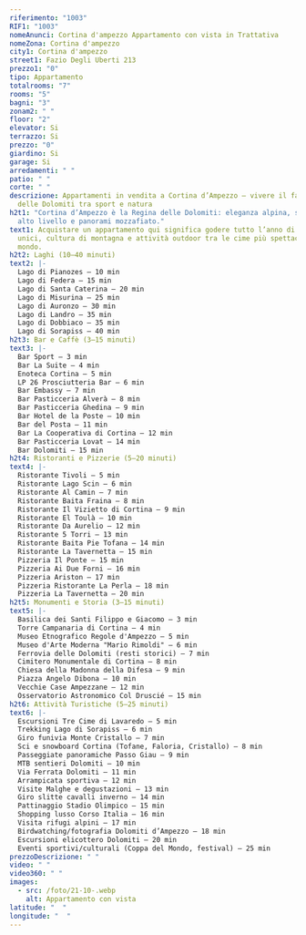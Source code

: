 ```yaml
---
riferimento: "1003"
RIF1: "1003"
nomeAnunci: Cortina d'ampezzo Appartamento con vista in Trattativa
nomeZona: Cortina d'ampezzo
city1: Cortina d'ampezzo
street1: Fazio Degli Uberti 213
prezzo1: "0"
tipo: Appartamento
totalrooms: "7"
rooms: "5"
bagni: "3"
zonam2: " "
floor: "2"
elevator: Si
terrazzo: Si
prezzo: "0"
giardino: Si
garage: Si
arredamenti: " "
patio: " "
corte: " "
descrizione: Appartamenti in vendita a Cortina d’Ampezzo – vivere il fascino
  delle Dolomiti tra sport e natura
h2t1: "Cortina d’Ampezzo è la Regina delle Dolomiti: eleganza alpina, sport di
  alto livello e panorami mozzafiato."
text1: Acquistare un appartamento qui significa godere tutto l’anno di paesaggi
  unici, cultura di montagna e attività outdoor tra le cime più spettacolari del
  mondo.
h2t2: Laghi (10–40 minuti)
text2: |-
  Lago di Pianozes – 10 min
  Lago di Federa – 15 min
  Lago di Santa Caterina – 20 min
  Lago di Misurina – 25 min
  Lago di Auronzo – 30 min
  Lago di Landro – 35 min
  Lago di Dobbiaco – 35 min
  Lago di Sorapiss – 40 min
h2t3: Bar e Caffè (3–15 minuti)
text3: |-
  Bar Sport – 3 min
  Bar La Suite – 4 min
  Enoteca Cortina – 5 min
  LP 26 Prosciutteria Bar – 6 min
  Bar Embassy – 7 min
  Bar Pasticceria Alverà – 8 min
  Bar Pasticceria Ghedina – 9 min
  Bar Hotel de la Poste – 10 min
  Bar del Posta – 11 min
  Bar La Cooperativa di Cortina – 12 min
  Bar Pasticceria Lovat – 14 min
  Bar Dolomiti – 15 min
h2t4: Ristoranti e Pizzerie (5–20 minuti)
text4: |-
  Ristorante Tivoli – 5 min
  Ristorante Lago Scin – 6 min
  Ristorante Al Camin – 7 min
  Ristorante Baita Fraina – 8 min
  Ristorante Il Vizietto di Cortina – 9 min
  Ristorante El Toulà – 10 min
  Ristorante Da Aurelio – 12 min
  Ristorante 5 Torri – 13 min
  Ristorante Baita Pie Tofana – 14 min
  Ristorante La Tavernetta – 15 min
  Pizzeria Il Ponte – 15 min
  Pizzeria Ai Due Forni – 16 min
  Pizzeria Ariston – 17 min
  Pizzeria Ristorante La Perla – 18 min
  Pizzeria La Tavernetta – 20 min
h2t5: Monumenti e Storia (3–15 minuti)
text5: |-
  Basilica dei Santi Filippo e Giacomo – 3 min
  Torre Campanaria di Cortina – 4 min
  Museo Etnografico Regole d'Ampezzo – 5 min
  Museo d'Arte Moderna "Mario Rimoldi" – 6 min
  Ferrovia delle Dolomiti (resti storici) – 7 min
  Cimitero Monumentale di Cortina – 8 min
  Chiesa della Madonna della Difesa – 9 min
  Piazza Angelo Dibona – 10 min
  Vecchie Case Ampezzane – 12 min
  Osservatorio Astronomico Col Druscié – 15 min
h2t6: Attività Turistiche (5–25 minuti)
text6: |-
  Escursioni Tre Cime di Lavaredo – 5 min
  Trekking Lago di Sorapiss – 6 min
  Giro funivia Monte Cristallo – 7 min
  Sci e snowboard Cortina (Tofane, Faloria, Cristallo) – 8 min
  Passeggiate panoramiche Passo Giau – 9 min
  MTB sentieri Dolomiti – 10 min
  Via Ferrata Dolomiti – 11 min
  Arrampicata sportiva – 12 min
  Visite Malghe e degustazioni – 13 min
  Giro slitte cavalli inverno – 14 min
  Pattinaggio Stadio Olimpico – 15 min
  Shopping lusso Corso Italia – 16 min
  Visita rifugi alpini – 17 min
  Birdwatching/fotografia Dolomiti d’Ampezzo – 18 min
  Escursioni elicottero Dolomiti – 20 min
  Eventi sportivi/culturali (Coppa del Mondo, festival) – 25 min
prezzoDescrizione: " "
video: " "
video360: " "
images:
  - src: /foto/21-10-.webp
    alt: Appartamento con vista
latitude: "  "
longitude: "  "
---
```

